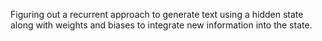 Figuring out a recurrent approach to generate text using a hidden state along with weights and biases to integrate new information into the state.

